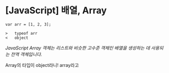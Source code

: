 # \[JavaScript] 배열, Array
    var arr = [1, 2, 3];

    >   typeof arr
    <   object
_JavaScript Array 객체는 리스트와 비슷한 고수준 객체인 배열을 생성하는 데 사용되는 전역 객체입니다._

Array의 타입이 object라니! array라고